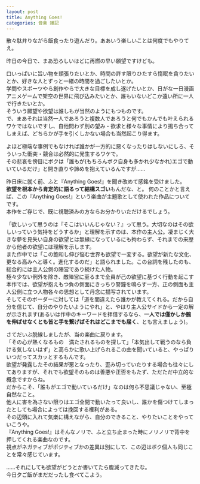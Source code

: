 ```yaml
---
layout: post
title: Anything Goes!
categories: 音楽 雑記
---
```


散々駄弁りながら飯食ったり遊んだり。ああいう楽しいことは何度でもやりてえ。

昨日の今日で、まあ恐ろしいほどに再燃の早い願望ですけども。

口いっぱいに旨い物を頬張りたいとか、時間の許す限りひたすら惰眠を貪りたいとか、好きな人とずっと一緒の時間を過ごしたいとか。  
学問やスポーツやら創作やらで大きな目標を成し遂げたいとか、日がな一日漫画アニメゲームで架空の世界に飛び込みたいとか、誰もいないどこか遠い所に一人で行きたいとか。  
そういう願望や欲望は誰しもが当然のようにもつものです。  
で、まあそれは当然一人であろうと複数人であろうと何でもかんでも叶えられるワケではないですし、自他問わず別の望み・欲求と様々な事情により搗ち合ってしまえば、どちらかが手を引くしかない場合も当然起こり得ます。

よほど極端な事例でもなければ誰かが一方的に悪くなったりはしないにしろ、そういった衝突・競合は必然的に発生するワケで。  
その悲哀を傍目にボクは「誰もが(もちろんボク自身も多かれ少なかれ)エゴで動いているだけ」と開き直りや諦めを抱えているんですが……

昨日床に就く前、ふと『Anything Goes!』を聞き改めて感銘を受けました。  
**欲望を根本から肯定的に語るって結構スゴい**もんだな、と。
何のことかと言えば、この『Anything Goes!』という楽曲が主題歌として使われた作品についてです。  
本作をご存じで、既に視聴済みの方ならお分かりいただけるでしょう。

「欲しいって思うのは『そこはいいんじゃない？』って思う。大切なのはその欲しいっていう気持をどうするか」と理解を示すのは、本作の主人公。凄まじく大きな夢を見失い自身の欲望とは無縁になっているにも拘わらず、それまでの来歴から他者の欲望には理解を示します。    
また作中では「この飽和し伸び悩む世界も欲望で一変する。欲望が新たな文化、更なる高みへと導く。進化するのだ」と語られました。この台詞を残したのも、総合的には主人公側の陣営であり続けた人物。  
極々少ない例外を除き、敵陣営に至るまで全員が己の欲望に基づく行動を起こす本作では、欲望が抱えもつ負の側面にきっちり警鐘を鳴らす一方、正の側面も主人公側に立つ人物各々の思想として丹念に描写されています。  
そしてそのボーダーに対しては「道を間違えたら誰かが教えてくれる。だから自分を信じて、自分のやりたいようにやれ」と、やはり主人公サイドから一定の解が示されます(あるいは作中のキーワードを拝借するなら、**一人では僅かしか腕を伸ばせなくとも皆と手を繋げばそれはどこまでも届く**、とも言えましょう)。

さてだいぶ脱線しましたが、当の楽曲に戻ります。  
「その心が熱くなるもの　満たされるものを探して」「本気出して戦うのなら負ける気しないはず」と高らかに歌い上げられるこの曲を聞いていると、やっぱりいつだってスカッとするもんです。  
欲望が発露したその結果が悪となったり、歪み切っていたりする場合も往々にしてありますが、それでも欲望そのものは善悪や正否をもたず、ただただ中立的な概念ですからね。  
だからこそ、「誰もがエゴで動いているだけ」なのは何ら不思議じゃない、至極自然なこと。  
他人に害を為さない限りはエゴ全開で動いたって良いし、誰かを傷つけてしまったとしても場合によっては挽回する権利がある。  
その辺頭に入れて気楽に構えながら、自分のできること、やりたいことをやっていこうや。  
『Anything Goes!』はそんなノリで、ふと立ち止まった時にノリノリで背中を押してくれる楽曲なのです。  
視点がネガティブがポジティブかの差異は別にして、この辺はボク個人も同じことを常々感じています。

……それにしても欲望がどうとか書いてたら腹減ってきたな。  
今日夕ご飯がまだだったし食べてこよう。
